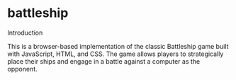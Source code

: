 # battleship

Introduction

This is a browser-based implementation of the classic Battleship game built with JavaScript, HTML, and CSS. The game allows players to strategically place their ships and engage in a battle against a computer as the opponent.
